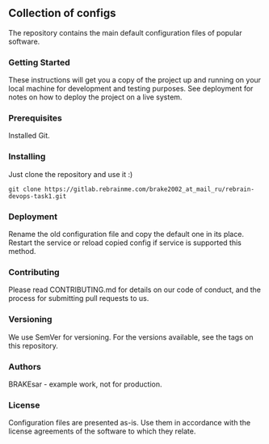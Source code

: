 ## Collection of configs
The repository contains the main default configuration files of popular software.
### Getting Started
These instructions will get you a copy of the project up and running on your local machine for development and testing purposes. See deployment for notes on how to deploy the project on a live system.
### Prerequisites
Installed Git.
### Installing
Just clone the repository and use it :)
```
git clone https://gitlab.rebrainme.com/brake2002_at_mail_ru/rebrain-devops-task1.git
```
### Deployment
Rename the old configuration file and copy the default one in its place. Restart the service or reload copied config if service is supported this method.
### Contributing
Please read CONTRIBUTING.md for details on our code of conduct, and the process for submitting pull requests to us.
### Versioning
We use SemVer for versioning. For the versions available, see the tags on this repository.
### Authors
BRAKEsar - example work, not for production.
### License
Configuration files are presented as-is. Use them in accordance with the license agreements of the software to which they relate.
